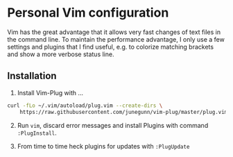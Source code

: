 # Personal Vim configuration

Vim has the great advantage that it allows very fast changes of text 
files in the command line. To maintain the performance advantage, I 
only use a few settings and plugins that I find useful, e.g. to colorize
matching brackets and show a more verbose status line.

## Installation

1. Install Vim-Plug with …

  ```bash
  curl -fLo ~/.vim/autoload/plug.vim --create-dirs \
      https://raw.githubusercontent.com/junegunn/vim-plug/master/plug.vim
  ```

2. Run `vim`, discard error messages and install Plugins with 
  command `:PlugInstall`.

3. From time to time heck plugins for updates with `:PlugUpdate`
